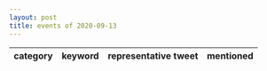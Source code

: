 ```yaml
---
layout: post
title: events of 2020-09-13
---
```


|category|keyword|representative tweet|mentioned|
|-|-|-|-|
